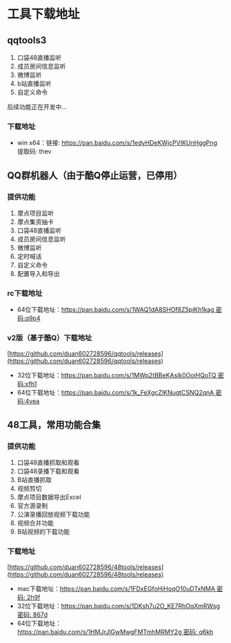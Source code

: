 # 工具下载地址

## qqtools3

1. 口袋48直播监听   
2. 成员房间信息监听   
3. 微博监听   
4. b站直播监听   
5. 自定义命令   

后续功能正在开发中...

### 下载地址

* win x64：链接: https://pan.baidu.com/s/1edyHDeKWjcPVIKUnHggPng 提取码: thev

## QQ群机器人（由于酷Q停止运营，已停用）
### 提供功能
1. 摩点项目监听
2. 摩点集资抽卡
3. 口袋48直播监听
4. 成员房间信息监听
5. 微博监听
6. 定时喊话
7. 自定义命令   
8. 配置导入和导出
### rc下载地址
* 64位下载地址：[https://pan.baidu.com/s/1WAQ1dA8SHOf8Z5pjKh1kag  密码:q9p4](https://pan.baidu.com/s/1WAQ1dA8SHOf8Z5pjKh1kag)
### v2版（基于酷Q）下载地址
[https://github.com/duan602728596/qqtools/releases](https://github.com/duan602728596/qqtools/releases)   
* 32位下载地址：[https://pan.baidu.com/s/1MWp2tBBeKAslk0OoiHQoTQ  密码:xfh1](https://pan.baidu.com/s/1MWp2tBBeKAslk0OoiHQoTQ)
* 64位下载地址：[https://pan.baidu.com/s/1k_FeXgcZlKNuqtCSNQ2qnA  密码:4vea](https://pan.baidu.com/s/1k_FeXgcZlKNuqtCSNQ2qnA)

## 48工具，常用功能合集
### 提供功能
1. 口袋48直播抓取和观看   
2. 口袋48录播下载和观看   
3. B站直播抓取   
4. 视频剪切   
5. 摩点项目数据导出Excel   
6. 官方源录制   
7. 公演录播回放视频下载功能   
8. 视频合并功能   
9. B站视频的下载功能
### 下载地址
[https://github.com/duan602728596/48tools/releases](https://github.com/duan602728596/48tools/releases)
* mac下载地址：[https://pan.baidu.com/s/1FDxEGfoHiHoqO10uDTxNMA  密码: 2h9f](https://pan.baidu.com/s/1FDxEGfoHiHoqO10uDTxNMA)
* 32位下载地址：[https://pan.baidu.com/s/1DKsh7u2O_KE7RhOqXmRWsg  密码: 867d](https://pan.baidu.com/s/1DKsh7u2O_KE7RhOqXmRWsg)
* 64位下载地址：[https://pan.baidu.com/s/1HMJrJlGwMwgFMTmhMRMY2g  密码: q6kh](https://pan.baidu.com/s/1HMJrJlGwMwgFMTmhMRMY2g)

